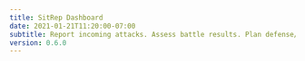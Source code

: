 ```yaml
---
title: SitRep Dashboard
date: 2021-01-21T11:20:00-07:00
subtitle: Report incoming attacks. Assess battle results. Plan defense/offense.
version: 0.6.0
---
```


